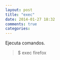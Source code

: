 ```yaml
---
layout: post
title: "exec"
date: 2014-01-27 18:32
comments: true
categories: 
---
```

Ejecuta comandos.

>$ exec firefox 

